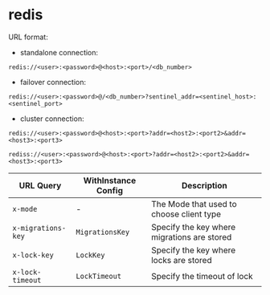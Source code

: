 # redis

URL format:

- standalone connection: 

`redis://<user>:<password>@<host>:<port>/<db_number>`

- failover connection:

`redis://<user>:<password>@/<db_number>?sentinel_addr=<sentinel_host>:<sentinel_port>`

- cluster connection:

`redis://<user>:<password>@<host>:<port>?addr=<host2>:<port2>&addr=<host3>:<port3>`

`rediss://<user>:<password>@<host>:<port>?addr=<host2>:<port2>&addr=<host3>:<port3>`

| URL Query          | WithInstance Config | Description                                 |
|--------------------|---------------------|---------------------------------------------|
| `x-mode`           | -                   | The Mode that used to choose client type    |
| `x-migrations-key` | `MigrationsKey`     | Specify the key where migrations are stored |
| `x-lock-key`       | `LockKey`           | Specify the key where locks are stored      |
| `x-lock-timeout`   | `LockTimeout`       | Specify the timeout of lock                 |
